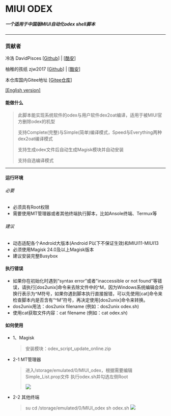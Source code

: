 # MIUI ODEX

##### 一个适用于中国版MIUI自动化odex shell脚本

***

### 贡献者

冷洛 DavidPisces [[Github](https://github.com/DavidPisces)] | [[酷安](http://www.coolapk.com/u/665894)]

柚稚的孩纸 zjw2017 [[Github](https://github.com/zjw2017)] | [[酷安](http://www.coolapk.com/u/1548958)]

本仓库国内Gitee地址 [[Gitee仓库](https://gitee.com/David-GithubClone/MIUI-Auto-Odex)]

[[English version]](https://github.com/DavidPisces/MIUI-Auto-Odex/tree/English)

#### 能做什么

> 此脚本能实现系统软件的odex与用户软件dex2oat编译，适用于被MIUI官方删除odex的机型
>
> 支持Complete(完整)与Simple(简单)编译模式，Speed与Everything两种dex2oat编译模式
>
> 支持生成odex文件后自动生成Magisk模块并自动安装
>
> 支持自选编译模式

****

#### 运行环境

###### 必要

* 必须具有Root权限
* 需要使用MT管理器或者其他终端执行脚本，比如Ansole终端、Termux等

###### 建议 

* 动态适配各个Android大版本(Android P以下不保证生效)和MIUI11-MIUI13
* 必须使用Magisk 24.0及以上Magisk版本
* 建议安装完整Busybox

#### 执行错误

* 如果你在初始化时遇到“syntax error”或者"inaccessible or not found"等错误，请执行[dos2unix]命令来去除文件中的^M，因为Windows系统编辑会将换行表示为^M符号，如果你遇到脚本执行直接报错，可以先使用[cat]命令来检查脚本内是否含有“^M”符号，再决定使用[dos2unix]命令来转换。
* dos2unix用法：dos2unix filename   (例如：dos2unix odex.sh)
* 使用cat获取文件内容：cat filename   (例如：cat odex.sh)

#### 如何使用
* 1、Magisk
  >安装模块：odex_script_update_online.zip
* 2-1 MT管理器
  >进入/storage/emulated/0/MIUI_odex，根据需要编辑Simple_List.prop文件
  >执行odex.sh并勾选左侧Root
  >
  >![](http://image.coolapk.com/feed/2020/0623/15/665894_f922a721_8810_5677@1080x2160.jpeg.m.jpg)

* 2-2 其他终端

  > su
  > cd /storage/emulated/0/MIUI_odex
  > sh odex.sh
  >![](http://image.coolapk.com/feed/2020/0623/15/665894_16498409_8810_5679@1080x2160.jpeg.m.jpg)
